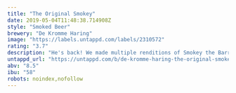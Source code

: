 ```yaml
---
title: "The Original Smokey"
date: 2019-05-04T11:48:38.714908Z
style: "Smoked Beer"
brewery: "De Kromme Haring"
image: "https://labels.untappd.com/labels/2310572"
rating: "3.7"
description: "He's back! We made multiple renditions of Smokey the Barracuda, as we brewed it at different breweries over the years. All the while, Smokey changed quite a bit as our favourite gangster got some schooling and scars. Now that we finally can brew it on the system of our brewpub, we decided to go back to the first recipe, enhanced by our experiences along the way. The Original Smokey is big and intense, at first a bit intimidating, but surprisingly smooth at the end. "
untappd_url: "https://untappd.com/b/de-kromme-haring-the-original-smokey/2310572"
abv: "8.5"
ibu: "58"
robots: noindex,nofollow
---
```

